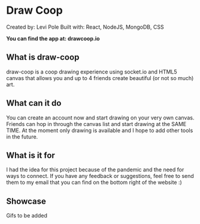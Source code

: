 # Draw Coop
Created by: Levi Pole
Built with:  React, NodeJS, MongoDB, CSS

**You can find the app at: drawcoop.io**

## What is draw-coop                                   
draw-coop is a coop drawing experience using socket.io and HTML5 canvas that allows you and up to 4 friends create beautiful (or not so much) art. 

## What can it do
You can create an account now and start drawing on your very own canvas. Friends can hop in through the canvas list and start drawing at the SAME TIME. At the moment only drawing is available and I hope to add other tools in the future.

## What is it for
I had the idea for this project because of the pandemic and the need for ways to connect. If you have any feedback or suggestions, feel free to send them to my email that you can find on the bottom right of the website :) 

## Showcase
Gifs to be added
